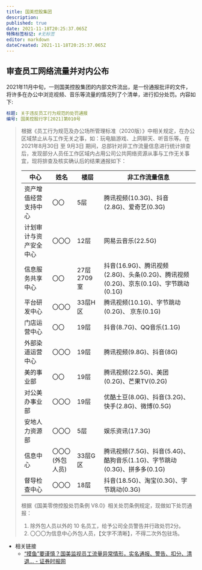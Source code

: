 ```yaml
---
title: 国美控股集团
description:
published: true
date: 2021-11-18T20:25:37.065Z
特殊标签标记: #无标签
editor: markdown
dateCreated: 2021-11-18T20:25:37.065Z
---
```


## 审查员工网络流量并对内公布

2021年11月中旬，一则国美控股集团的内部文件流出，是一份通报批评的文件，将许多在办公中浏览视频、音乐等流量的情况列了个清单，进行扣分处罚。内容如下:

```YAML
标题: 关于违反员工行为规范的处罚通报
编号: 国美控股行字[2021]第010号
```

> 根据《员工行为规范及办公场所管理标准（2020版）》中相关规定，在办公区域禁止从与工作无关之事，如：玩电脑游戏、上网聊天、听音乐等。在 2021年8月30日 至 9月3日 期间，总部针对非工作流量信息进行统计排查后，发现部分人员任工作区域内占用公司公共网络资源从事与工作无关事宜，现将排查及核实确认后的结果通报如下：
>
> | 中心                   | 姓名             | 楼层       | 非工作流量信息                                                                      |
> | ---------------------- | ---------------- | ---------- | ----------------------------------------------------------------------------------- |
> | 资产增值经营支持中心   | 〇〇             | 5层        | 腾讯视频(10.3G)、抖音(2.8G)、爱奇艺(0.3G)                                           |
> | 计划审计与资产安全中心 | 〇〇〇           | 12层       | 网易云音乐(22.5G)                                                                   |
> | 信息服务共享中心       | 〇〇             | 27层2709室 | 抖音(16.9G)、腾讯视频(2.8G)、头条(0.2G)、腾讯视频(0.2G)、京东(0.1G)、字节跳动(0.1G) |
> | 平台研发中心           | 〇〇〇           | 33层H区    | 腾讯视频(10.1G)、字节跳动(0.2G)、 京东(0.1G)                                        |
> | 门店运营中心           | 〇〇             | 19层       | 抖音(8.7G)、QQ音乐(1.1G)                                                            |
> | 外部染道运营中心       | 〇〇〇           | 19层       | 腾讯视频(9.8G)、抖音(8G)                                                            |
> | 美的事业部             | 〇〇             | 19层       | 腾讯视频(22.5G)、美团(0.2G)、芒果TV(0.2G)                                           |
> | 对公美办事业部         | 〇〇〇           | 19层       | 优酷土豆(8.0G)、抖音(3.2G)、快手(2.8G)、微博(0.5G)                                  |
> | 安地人力资源部         | 〇〇〇           | 5层        | 娱乐资讯(17.3G)                                                                     |
> | 信息中心               | 〇〇〇(外包人员) | 33层G区    | 腾讯视频(7.5G)、抖音(5.4G)、酷狗音乐(1.1G)、字节跳动(0.3G)、拼多多(0.1G)            |
> | 督导检查中心           | 〇〇〇           | 18层       | 抖音(18.5G)、淘宝(0.3G)、字节跳动(0.3G)                                             |
>
> 根据《国美零傍控股处罚条例 V8.0》相关处罚条例规定，现做如下处罚通报：
>
> 1. 除外包人员以外的 10 名员工，给予公司全员警告并行政处罚2分。
> 2. 〇〇〇为信息中心外包人员，【文字不清晰】，不得二次外包驻场。

+ 相关链接
    + [“摸鱼”要谨慎？国美监视员工流量异常情形，实名通报、警告、扣分、清退… - 证券时报网](https://web.archive.org/web/20211120051655/https://news.stcn.com/sd/202111/t20211117_3877766.html)
